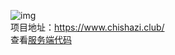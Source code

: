 ![img]  
项目地址：<https://www.chishazi.club/>  
查看[服务端代码](https://github.com/PISERERER/ecs-service)

[img]: https://www.chishazi.club/img/chishazi.png "吃啥子"
